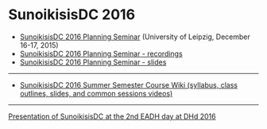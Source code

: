 # SunoikisisDC 2016

* [SunoikisisDC 2016 Planning Seminar](http://www.dh.uni-leipzig.de/wo/sunoikisisdc-2016/) (University of Leipzig, December 16-17, 2015)
* [SunoikisisDC 2016 Planning Seminar - recordings](https://github.com/SunoikisisDC/SunoikisisDC-2016/wiki/SunoikisisDC-2016-Planning-Seminar---recordings)
* [SunoikisisDC 2016 Planning Seminar - slides](https://github.com/SunoikisisDC/SunoikisisDC-2016/wiki/SunoikisisDC-2016-Planning-Seminar---slides)

***

* [SunoikisisDC 2016 Summer Semester Course Wiki (syllabus, class outlines, slides, and common sessions videos)](https://github.com/SunoikisisDC/SunoikisisDC-2016/wiki)

***
[Presentation of SunoikisisDC at the 2nd EADH day at DHd 2016](http://www.dhd2016.de/EADH%20day%20programme)

